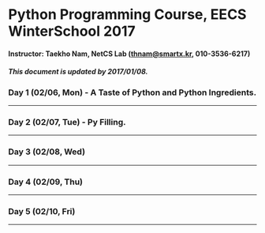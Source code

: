 # Python Programming Course, EECS WinterSchool 2017
#### Instructor: Taekho Nam, NetCS Lab (thnam@smartx.kr, 010-3536-6217)
##### This document is updated by 2017/01/08.

### Day 1 (02/06, Mon) - A Taste of Python and Python Ingredients.
- - -
### Day 2 (02/07, Tue) - Py Filling.
- - -
### Day 3 (02/08, Wed)
- - -
### Day 4 (02/09, Thu)
- - -
### Day 5 (02/10, Fri)
- - -
